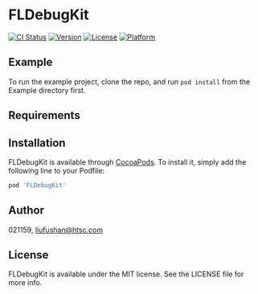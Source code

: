# FLDebugKit

[![CI Status](https://img.shields.io/travis/021159/FLDebugKit.svg?style=flat)](https://travis-ci.org/021159/FLDebugKit)
[![Version](https://img.shields.io/cocoapods/v/FLDebugKit.svg?style=flat)](https://cocoapods.org/pods/FLDebugKit)
[![License](https://img.shields.io/cocoapods/l/FLDebugKit.svg?style=flat)](https://cocoapods.org/pods/FLDebugKit)
[![Platform](https://img.shields.io/cocoapods/p/FLDebugKit.svg?style=flat)](https://cocoapods.org/pods/FLDebugKit)

## Example

To run the example project, clone the repo, and run `pod install` from the Example directory first.

## Requirements

## Installation

FLDebugKit is available through [CocoaPods](https://cocoapods.org). To install
it, simply add the following line to your Podfile:

```ruby
pod 'FLDebugKit'
```

## Author

021159, liufushan@htsc.com

## License

FLDebugKit is available under the MIT license. See the LICENSE file for more info.
